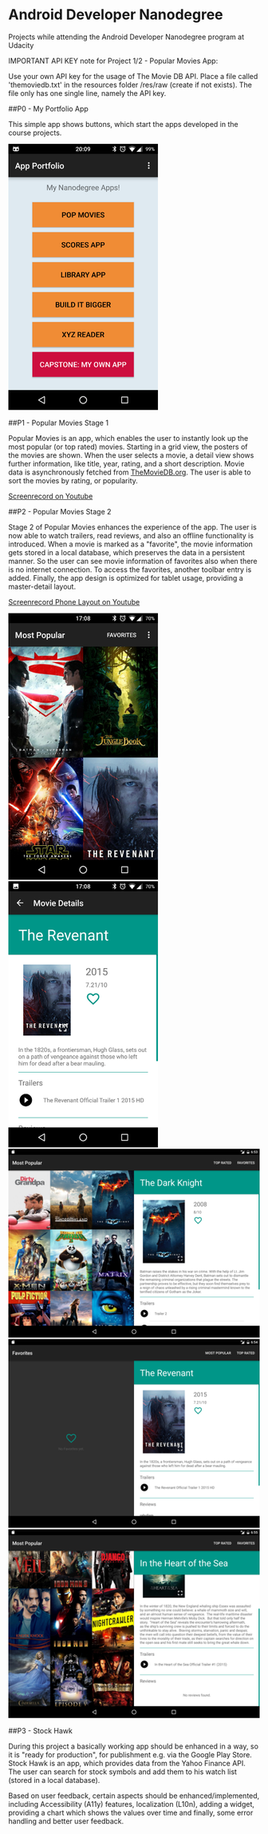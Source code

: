 # Android Developer Nanodegree

Projects while attending the Android Developer Nanodegree program at Udacity

IMPORTANT API KEY note for Project 1/2 - Popular Movies App:

Use your own API key for the usage of The Movie DB API. Place a file called 'themoviedb.txt' in the
resources folder /res/raw (create if not exists). The file only has one single line, namely the API key.

##P0 - My Portfolio App

This simple app shows buttons, which start the apps developed in the course projects. 

<img style="position: center;" src="static/screenshots/P0 - My Portfolio App.png" width="300">

##P1 - Popular Movies Stage 1

Popular Movies is an app, which enables the user to instantly look up the most popular (or top rated) movies. Starting in a grid view, the posters of the movies are shown. When the user selects a movie, a detail view shows further information, like title, year, rating, and a short description. Movie data is asynchronously fetched from [TheMovieDB.org](https://www.themoviedb.org/). The user is able to sort the movies by rating, or popularity. 


[Screenrecord on Youtube](https://www.youtube.com/watch?v=ZUfGoRsqetg)
    
##P2 - Popular Movies Stage 2

Stage 2 of Popular Movies enhances the experience of the app. The user is now able to watch trailers, read reviews, and also an offline functionality is introduced. When a movie is marked as a "favorite", the movie information gets stored in a local database, which preserves the data in a persistent manner. So the user can see movie information of favorites also when there is no internet connection. To access the favorites, another toolbar entry is added. 
Finally, the app design is optimized for tablet usage, providing a master-detail layout.

[Screenrecord Phone Layout on Youtube](https://www.youtube.com/watch?v=iGYWjl--L5s)

<img style="position: center;" src="static/screenshots/P2 - Popular Movies Stage 2_Phone_1.png" width="300">
<img style="position: center;" src="static/screenshots/P2 - Popular Movies Stage 2_Phone_2.png" width="300">

<img style="position: center;" src="static/screenshots/P2 - Popular Movies Stage 2_Tablet_1.png" width="600">
<img style="position: center;" src="static/screenshots/P2 - Popular Movies Stage 2_Tablet_2.png" width="600">
<img style="position: center;" src="static/screenshots/P2 - Popular Movies Stage 2_Tablet_3.png" width="600">

##P3 - Stock Hawk

During this project a basically working app should be enhanced in a way, so it is "ready for production", for publishment e.g. via the Google Play Store. Stock Hawk is an app, which provides data from the Yahoo Finance API. The user can search for stock symbols and add them to his watch list (stored in a local database). 

Based on user feedback, certain aspects should be enhanced/implemented, including Accessibility (A11y) features, localization (L10n), adding a widget, providing a chart which shows the values over time and finally, some error handling and better user feedback.

